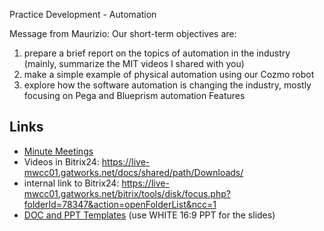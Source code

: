 Practice Development - Automation

Message from Maurizio:
Our short-term objectives are:
1) prepare a brief report on the topics of automation in the industry (mainly, summarize the MIT videos I shared with you)
2) make a simple example of physical automation using our Cozmo robot
3) explore how the software automation is changing the industry, mostly focusing on Pega and Blueprism automation Features


## Links
- [Minute Meetings](MinuteMeetings.md)
- Videos in Bitrix24: https://live-mwcc01.gatworks.net/docs/shared/path/Downloads/
- internal link to Bitrix24: https://live-mwcc01.gatworks.net/bitrix/tools/disk/focus.php?folderId=78347&action=openFolderList&ncc=1
- [DOC and PPT Templates](https://tamtamy.reply.com/tamtamy/permalink/live-reply-documentation-templates.action) (use WHITE 16:9 PPT for the slides)
